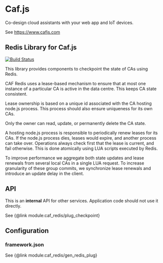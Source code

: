 # Caf.js

Co-design cloud assistants with your web app and IoT devices.

See https://www.cafjs.com

## Redis Library for Caf.js

[![Build Status](https://github.com/cafjs/caf_redis/actions/workflows/push.yml/badge.svg)](https://github.com/cafjs/caf_redis/actions/workflows/push.yml)


This library provides components to checkpoint the state of CAs using Redis.

CAF Redis uses a lease-based  mechanism to ensure that at most one instance of a particular CA is active in the data centre. This keeps CA state consistent.

Lease ownership is based on a unique id associated with the CA hosting node.js process. This process should also ensure uniqueness for its own CAs.

Only the owner can read, update, or permanently delete the CA state.

A hosting node.js process is responsible to periodically renew leases for its CAs.  If the node.js process dies, leases would expire, and another process can take over. Operations always check first that the lease is current, and fail otherwise. This is done atomically using LUA scripts executed by Redis.

To improve performance we aggregate both state updates and lease renewals from several local CAs in a single LUA request. To increase granularity of these group commits, we synchronize lease renewals and introduce an update delay in the client.

## API

This is an **internal** API for other services. Application code should not use it directly.

See {@link  module:caf_redis/plug_checkpoint}

## Configuration

### framework.json

See {@link  module:caf_redis/gen_redis_plug}
